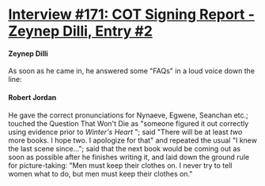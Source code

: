 # [Interview #171: COT Signing Report - Zeynep Dilli, Entry #2](https://www.theoryland.com/intvmain.php?i=171#2)

#### Zeynep Dilli

As soon as he came in, he answered some "FAQs" in a loud voice down the line:

#### Robert Jordan

He gave the correct pronunciations for Nynaeve, Egwene, Seanchan etc.; touched the Question That Won't Die as "someone figured it out correctly using evidence prior to
*Winter's Heart*
"; said "There will be at least
*two*
more books. I hope two. I apologize for that" and repeated the usual "I knew the last scene since..."; said that the next book would be coming out as soon as possible after he finishes writing it, and laid down the ground rule for picture-taking: "Men must keep their clothes on. I never try to tell women what to do, but men must keep their clothes on."

